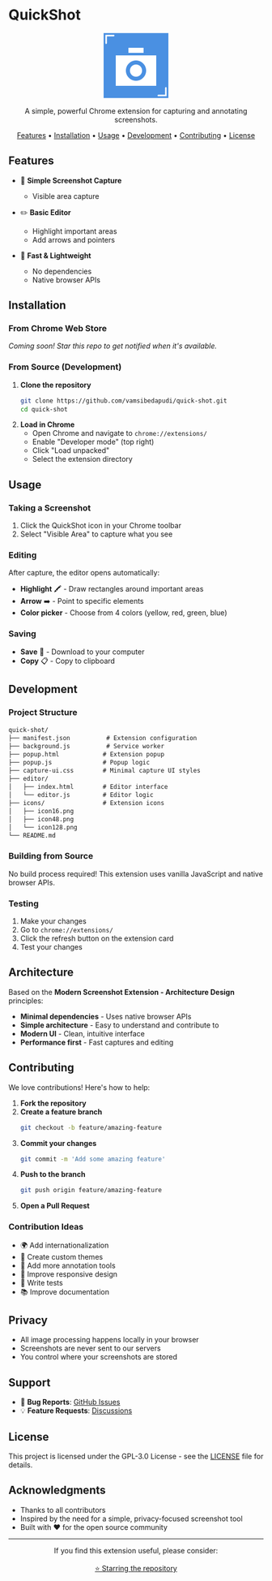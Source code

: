# QuickShot

<p align="center">
  <img src="icons/icon128.png" alt="QuickShot Logo" width="128" height="128">
</p>

<p align="center">
  A simple, powerful Chrome extension for capturing and annotating screenshots.
</p>

<p align="center">
  <a href="#features">Features</a> •
  <a href="#installation">Installation</a> •
  <a href="#usage">Usage</a> •
  <a href="#development">Development</a> •
  <a href="#contributing">Contributing</a> •
  <a href="#license">License</a>
</p>

## Features

- 📸 **Simple Screenshot Capture**
  - Visible area capture

- ✏️ **Basic Editor**
  - Highlight important areas  
  - Add arrows and pointers


- 🚀 **Fast & Lightweight**
  - No dependencies
  - Native browser APIs

## Installation

### From Chrome Web Store
*Coming soon! Star this repo to get notified when it's available.*

### From Source (Development)

1. **Clone the repository**
   ```bash
   git clone https://github.com/vamsibedapudi/quick-shot.git
   cd quick-shot
   ```
2. **Load in Chrome**
   - Open Chrome and navigate to `chrome://extensions/`
   - Enable "Developer mode" (top right)
   - Click "Load unpacked"
   - Select the extension directory

## Usage

### Taking a Screenshot

1. Click the QuickShot icon in your Chrome toolbar
2. Select "Visible Area" to capture what you see

### Editing

After capture, the editor opens automatically:

- **Highlight** 🖍️ - Draw rectangles around important areas
- **Arrow** ➡️ - Point to specific elements
- **Color picker** - Choose from 4 colors (yellow, red, green, blue)

### Saving

- **Save** 💾 - Download to your computer
- **Copy** 📋 - Copy to clipboard


## Development

### Project Structure

```
quick-shot/
├── manifest.json          # Extension configuration
├── background.js          # Service worker
├── popup.html            # Extension popup
├── popup.js              # Popup logic
├── capture-ui.css        # Minimal capture UI styles
├── editor/
│   ├── index.html        # Editor interface
│   └── editor.js         # Editor logic
├── icons/                # Extension icons
│   ├── icon16.png
│   ├── icon48.png
│   └── icon128.png
└── README.md
```

### Building from Source

No build process required! This extension uses vanilla JavaScript and native browser APIs.

### Testing

1. Make your changes
2. Go to `chrome://extensions/`
3. Click the refresh button on the extension card
4. Test your changes

## Architecture

Based on the **Modern Screenshot Extension - Architecture Design** principles:

- **Minimal dependencies** - Uses native browser APIs
- **Simple architecture** - Easy to understand and contribute to
- **Modern UI** - Clean, intuitive interface
- **Performance first** - Fast captures and editing

## Contributing

We love contributions! Here's how to help:

1. **Fork the repository**
2. **Create a feature branch**
   ```bash
   git checkout -b feature/amazing-feature
   ```
3. **Commit your changes**
   ```bash
   git commit -m 'Add some amazing feature'
   ```
4. **Push to the branch**
   ```bash
   git push origin feature/amazing-feature
   ```
5. **Open a Pull Request**

### Contribution Ideas

- 🌍 Add internationalization
- 🎨 Create custom themes
- 🔧 Add more annotation tools
- 📱 Improve responsive design
- 🧪 Write tests
- 📚 Improve documentation

## Privacy

- All image processing happens locally in your browser
- Screenshots are never sent to our servers
- You control where your screenshots are stored

## Support

- 🐛 **Bug Reports**: [GitHub Issues](https://github.com/vamsibedapudi/quick-shot/issues)
- 💡 **Feature Requests**: [Discussions](https://github.com/vamsibedapudi/quick-shot/discussions)

## License

This project is licensed under the GPL-3.0 License - see the [LICENSE](LICENSE) file for details.

## Acknowledgments

- Thanks to all contributors
- Inspired by the need for a simple, privacy-focused screenshot tool
- Built with ❤️ for the open source community

---

<p align="center">
  If you find this extension useful, please consider:
  <br><br>
  <a href="https://github.com/vamsibedapudi/quick-shot">⭐ Starring the repository</a>
  <br>
</p>
